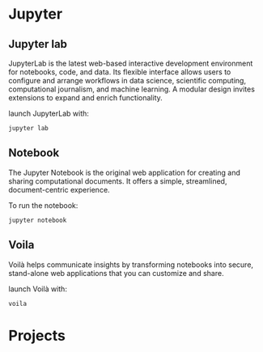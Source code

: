 # Jupyter

## Jupyter lab

JupyterLab is the latest web-based interactive development environment for notebooks, code, and data. Its flexible interface allows users to configure and arrange workflows in data science, scientific computing, computational journalism, and machine learning. A modular design invites extensions to expand and enrich functionality.

launch JupyterLab with:

`jupyter lab`

## Notebook

The Jupyter Notebook is the original web application for creating and sharing computational documents. It offers a simple, streamlined, document-centric experience.

To run the notebook:

`jupyter notebook`

## Voila

Voilà helps communicate insights by transforming notebooks into secure, stand-alone web applications that you can customize and share.

launch Voilà with:

`voila`

# Projects